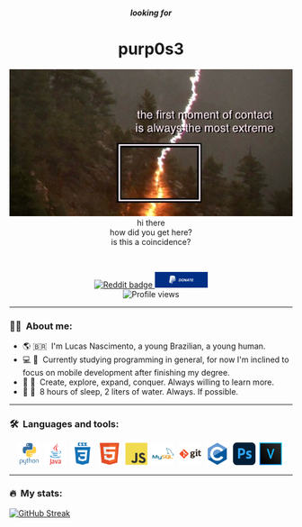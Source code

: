 <h5 align="center">looking for</h5>
<h1 align="center">purp0s3</h1>

<div id="header" align="center">
  <p>
    <img src="https://github.com/purp0s3/purp0s3/blob/main/imgs/header.png" alt="Header"/>
    <br> hi there <br> how did you get here? <br> is this a coincidence?
  </p>
</div>

<br>

<div id="badges" align="center">
  <p>
    <a href="https://www.reddit.com/u/nasclucas04">
      <img src="https://img.shields.io/badge/Reddit-red?logo=reddit&logoColor=white&style=for-the-badge" alt="Reddit badge"/>
    </a>
    <a href="https://www.paypal.com/donate/?business=SKMYRAY32DX6A&no_recurring=1&currency_code=USD">
      <img src="https://github.com/purp0s3/purp0s3/blob/main/imgs/donate.png" alt="Donate button"/ height="28px">
    </a> <br>
    <img src="https://komarev.com/ghpvc/?username=purp0s3&style=for-the-badge&color=blue" alt="Profile views"/>
  </p>
</div>

---

### :man_technologist: &nbsp;About me:
- :earth_americas: :brazil: &nbsp;I'm Lucas Nascimento, a young Brazilian, a young human.
- :computer: :iphone: &nbsp;Currently studying programming in general, for now I'm inclined to focus on mobile development after finishing my degree.
- :thought_balloon: :dizzy: &nbsp;Create, explore, expand, conquer. Always willing to learn more.
- :sleeping_bed: :cup_with_straw: &nbsp;8 hours of sleep, 2 liters of water. Always. If possible.

---

### :hammer_and_wrench: &nbsp;Languages and tools:

<div id="langs_tools" align="center">
  <p>
    <img src="https://github.com/devicons/devicon/blob/master/icons/python/python-original-wordmark.svg" title="Python" alt="Python" width="40" height="40"/>&nbsp;
    <img src="https://github.com/devicons/devicon/blob/master/icons/java/java-original-wordmark.svg" title="Java" alt="Java" width="40" height="40"/>&nbsp;
    <img src="https://github.com/devicons/devicon/blob/master/icons/css3/css3-plain-wordmark.svg"  title="CSS3" alt="CSS" width="40" height="40"/>&nbsp;
    <img src="https://github.com/devicons/devicon/blob/master/icons/html5/html5-original.svg" title="HTML5" alt="HTML" width="40" height="40"/>&nbsp;
    <img src="https://github.com/devicons/devicon/blob/master/icons/javascript/javascript-original.svg" title="JavaScript" alt="JavaScript" width="40" height="40"/>&nbsp;
    <img src="https://github.com/devicons/devicon/blob/master/icons/mysql/mysql-original-wordmark.svg" title="MySQL" alt="MySQL" width="40" height="40"/>&nbsp;
    <img src="https://github.com/devicons/devicon/blob/master/icons/git/git-original-wordmark.svg" title="Git" alt="Git" width="40" height="40"/>&nbsp;
    <img src="https://github.com/devicons/devicon/blob/master/icons/c/c-original.svg" title="C" alt="C" width="40" height="40"/>&nbsp;
    <img src="https://github.com/purp0s3/purp0s3/blob/main/imgs/photoshop.png" title="Photoshop" alt="Photoshop" width="40" height="40"/>&nbsp;
    <img src="https://github.com/purp0s3/purp0s3/blob/main/imgs/vegas.png" title="Vegas Pro" alt="Vegas Pro" width="40" height="40"/>&nbsp;
  </p>
</div>
  
---

### :fire: &nbsp;My stats:
[![GitHub Streak](http://github-readme-streak-stats.herokuapp.com?user=purp0s3)](https://git.io/streak-stats)
